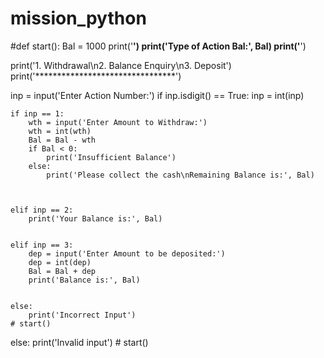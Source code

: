 # mission_python
#def start():
Bal = 1000
print('********************************')
print('Type of Action     Bal:', Bal)
print('********************************')

print('1. Withdrawal\n2. Balance Enquiry\n3. Deposit')
print('********************************')

inp = input('Enter Action Number:')
if inp.isdigit() == True:
    inp = int(inp)

    if inp == 1:
        wth = input('Enter Amount to Withdraw:')
        wth = int(wth)
        Bal = Bal - wth
        if Bal < 0:
            print('Insufficient Balance')
        else:
            print('Please collect the cash\nRemaining Balance is:', Bal)



    elif inp == 2:
        print('Your Balance is:', Bal)


    elif inp == 3:
        dep = input('Enter Amount to be deposited:')
        dep = int(dep)
        Bal = Bal + dep
        print('Balance is:', Bal)


    else:
        print('Incorrect Input')
    # start()

else:
    print('Invalid input')
    # start()









